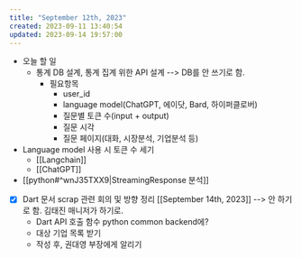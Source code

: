```yaml
---
title: "September 12th, 2023"
created: 2023-09-11 13:40:54
updated: 2023-09-14 19:57:00
---
```

  * 오늘 할 일
    * 통계 DB 설계, 통계 집계 위한 API 설계 --> DB를 안 쓰기로 함.
      * 필요항목
        * user_id
        * language model(ChatGPT, 에이닷, Bard, 하이퍼클로버)
        * 질문별 토큰 수(input + output)
        * 질문 시각
        * 질문 페이지(대화, 시장분석, 기업분석 등) 
  * Language model 사용 시 토큰 수 세기
    * [[Langchain]]
    * [[ChatGPT]]
  * [[python#^wnJ35TXX9|StreamingResponse 분석]]
  * [x] Dart 문서 scrap 관련 회의 및 방향 정리 [[September 14th, 2023]] --> 안 하기로 함. 김태진 매니저가 하기로.
    * Dart API 호출 함수 python common backend에?
    * 대상 기업 목록 받기
    * 작성 후, 권대영 부장에게 알리기